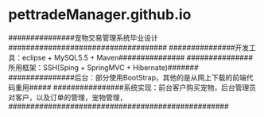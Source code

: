 # pettradeManager.github.io
###############宠物交易管理系统毕业设计####################################
###############开发工具：eclipse + MySQL5.5 + Maven###############
###############所用框架：SSH(Sping + SpringMVC + Hibernate)#######
###############后台：部分使用BootStrap，其他的是从网上下载的前端代码重用#####
################系统实现：前台客户购买宠物，后台管理员对客户，以及订单的管理，宠物管理，##################################################
